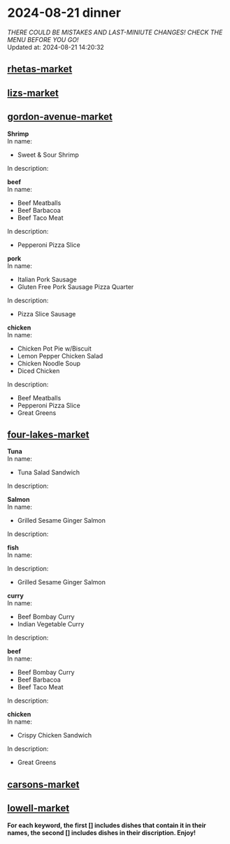 # 2024-08-21 dinner  
*THERE COULD BE MISTAKES AND LAST-MINIUTE CHANGES! CHECK THE MENU BEFORE YOU GO!*  
Updated at: 2024-08-21 14:20:32  
## [rhetas-market](https://wisc-housingdining.nutrislice.com/menu/rhetas-market/dinner/2024-08-21)  
## [lizs-market](https://wisc-housingdining.nutrislice.com/menu/lizs-market/dinner/2024-08-21)  
## [gordon-avenue-market](https://wisc-housingdining.nutrislice.com/menu/gordon-avenue-market/dinner/2024-08-21)  
**Shrimp**  
In name:   
 - Sweet & Sour Shrimp  
  
In description:   
  
**beef**  
In name:   
 - Beef Meatballs  
 - Beef Barbacoa  
 - Beef Taco Meat  
  
In description:   
 - Pepperoni Pizza Slice  
  
**pork**  
In name:   
 - Italian Pork Sausage  
 - Gluten Free Pork Sausage Pizza Quarter  
  
In description:   
 - Pizza Slice Sausage  
  
**chicken**  
In name:   
 - Chicken Pot Pie w/Biscuit  
 - Lemon Pepper Chicken Salad  
 - Chicken Noodle Soup  
 - Diced Chicken  
  
In description:   
 - Beef Meatballs  
 - Pepperoni Pizza Slice  
 - Great Greens  
  
## [four-lakes-market](https://wisc-housingdining.nutrislice.com/menu/four-lakes-market/dinner/2024-08-21)  
**Tuna**  
In name:   
 - Tuna Salad Sandwich  
  
In description:   
  
**Salmon**  
In name:   
 - Grilled Sesame Ginger Salmon  
  
In description:   
  
**fish**  
In name:   
  
In description:   
 - Grilled Sesame Ginger Salmon  
  
**curry**  
In name:   
 - Beef Bombay Curry  
 - Indian Vegetable Curry  
  
In description:   
  
**beef**  
In name:   
 - Beef Bombay Curry  
 - Beef Barbacoa  
 - Beef Taco Meat  
  
In description:   
  
**chicken**  
In name:   
 - Crispy Chicken Sandwich  
  
In description:   
 - Great Greens  
  
## [carsons-market](https://wisc-housingdining.nutrislice.com/menu/carsons-market/dinner/2024-08-21)  
## [lowell-market](https://wisc-housingdining.nutrislice.com/menu/lowell-market/dinner/2024-08-21)  
  
**For each keyword, the first [] includes dishes that contain it in their names, the second [] includes dishes in their discription. Enjoy!**  
